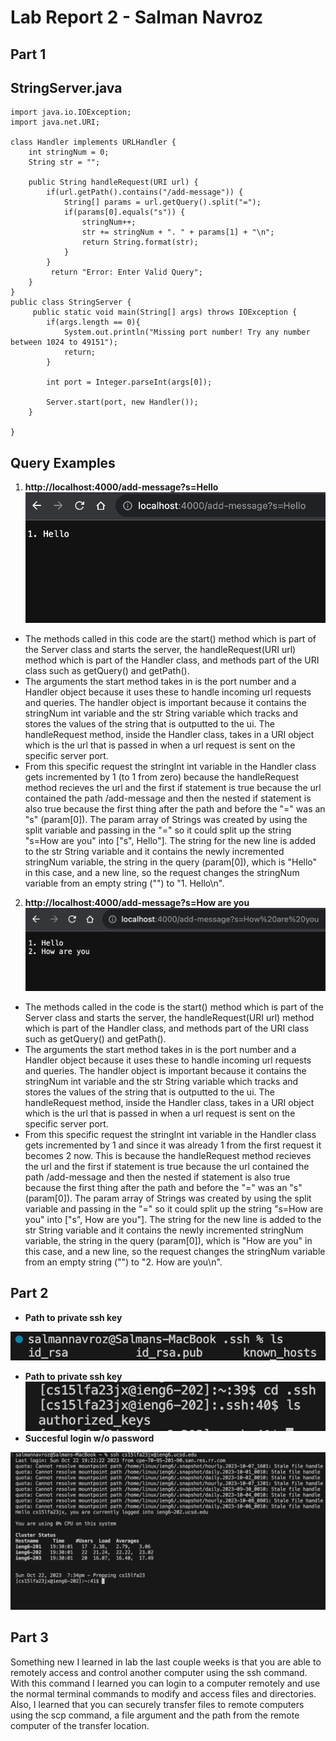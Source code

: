 # Lab Report 2 - Salman Navroz
## Part 1
## StringServer.java
```
import java.io.IOException;
import java.net.URI;

class Handler implements URLHandler {
    int stringNum = 0;
    String str = "";

    public String handleRequest(URI url) {
        if(url.getPath().contains("/add-message")) {
            String[] params = url.getQuery().split("=");
            if(params[0].equals("s")) {
                stringNum++;
                str += stringNum + ". " + params[1] + "\n";
                return String.format(str);
            }
        } 
         return "Error: Enter Valid Query";
    }
}
public class StringServer {
     public static void main(String[] args) throws IOException {
        if(args.length == 0){
            System.out.println("Missing port number! Try any number between 1024 to 49151");
            return;
        }

        int port = Integer.parseInt(args[0]);

        Server.start(port, new Handler());
    }
    
}

```

## Query Examples
1. **http://localhost:4000/add-message?s=Hello**
![Image](Hello.png)
* The methods called in this code are the start() method which is part of the Server class and starts the server, the handleRequest(URI url) method which is part of the Handler class, and methods part of the URI class such as getQuery() and getPath().
* The arguments the start method takes in is the port number and a Handler object because it uses these to handle incoming url requests and queries. The handler object is important because it contains the stringNum int variable and the str String variable which tracks and stores the values of the string that is outputted to the ui. The handleRequest method, inside the Handler class, takes in a URI object which is the url that is passed in when a url request is sent on the specific server port.
* From this specific request the stringInt int variable in the Handler class gets incremented by 1 (to 1 from zero) because the handleRequest method recieves the url and the first if statement is true because the url contained the path /add-message and then the nested if statement is also true because the first thing after the path and before the "=" was an "s" (param[0]). The param array of Strings was created by using the split variable and passing in the "=" so it could split up the string "s=How are you" into ["s", Hello"]. The string for the new line is added to the str String variable and it contains the newly incremented stringNum variable, the string in the query (param[0]), which is "Hello" in this case, and a new line, so the request changes the stringNum variable from an empty string ("") to "1. Hello\n".
  
2. **http://localhost:4000/add-message?s=How are you**
![Image](Howare.png)
* The methods called in the code is the start() method which is part of the Server class and starts the server, the handleRequest(URI url) method which is part of the Handler class, and methods part of the URI class such as getQuery() and getPath().
* The arguments the start method takes in is the port number and a Handler object because it uses these to handle incoming url requests and queries. The handler object is important because it contains the stringNum int variable and the str String variable which tracks and stores the values of the string that is outputted to the ui. The handleRequest method, inside the Handler class, takes in a URI object which is the url that is passed in when a url request is sent on the specific server port.
* From this specific request the stringInt int variable in the Handler class gets incremented by 1 and since it was already 1 from the first request it becomes 2 now. This is because the handleRequest method recieves the url and the first if statement is true because the url contained the path /add-message and then the nested if statement is also true because the first thing after the path and before the "=" was an "s" (param[0]). The param array of Strings was created by using the split variable and passing in the "=" so it could split up the string "s=How are you" into ["s", How are you"]. The string for the new line is added to the str String variable and it contains the newly incremented stringNum variable, the string in the query (param[0]), which is "How are you" in this case, and a new line, so the request changes the stringNum variable from an empty string ("") to "2. How are you\n".

## Part 2
* **Path to private ssh key**

![Image](privatessh.png)
* **Path to private ssh key**
![Image](publicssh.png)
* **Succesful login w/o password**

![Image](logged.png)

## Part 3
Something new I learned in lab the last couple weeks is that you are able to remotely access and control another computer using the ssh command. With this command I learned you can login to a computer remotely and use the normal terminal commands to modify and access files and directories. Also, I learned that you can securely transfer files to remote computers using the scp command, a file argument and the path from the remote computer of the transfer location.
